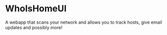 # WhoIsHomeUI
A webapp that scans your network and allows you to track hosts, give email updates and possibly more!
